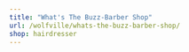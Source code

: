 ```yaml
---
title: "What's The Buzz-Barber Shop"
url: /wolfville/whats-the-buzz-barber-shop/
shop: hairdresser
---
```

